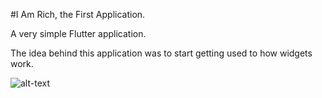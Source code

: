#I Am Rich, the First Application.

A very simple Flutter application.

The idea behind this application was to start getting used to how widgets work.

![alt-text](https://media.giphy.com/media/H8KuFq9IGKUffxJbXz/giphy.gif)
